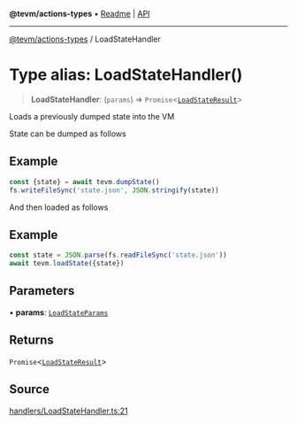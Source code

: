 **@tevm/actions-types** • [Readme](../README.md) \| [API](../globals.md)

***

[@tevm/actions-types](../README.md) / LoadStateHandler

# Type alias: LoadStateHandler()

> **LoadStateHandler**: (`params`) => `Promise`\<[`LoadStateResult`](LoadStateResult.md)\>

Loads a previously dumped state into the VM

State can be dumped as follows

## Example

```typescript
const {state} = await tevm.dumpState()
fs.writeFileSync('state.json', JSON.stringify(state))
```

And then loaded as follows

## Example

```typescript
const state = JSON.parse(fs.readFileSync('state.json'))
await tevm.loadState({state})
```

## Parameters

• **params**: [`LoadStateParams`](LoadStateParams.md)

## Returns

`Promise`\<[`LoadStateResult`](LoadStateResult.md)\>

## Source

[handlers/LoadStateHandler.ts:21](https://github.com/evmts/tevm-monorepo/blob/main/packages/actions-types/src/handlers/LoadStateHandler.ts#L21)
